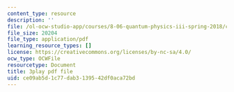 ```yaml
---
content_type: resource
description: ''
file: /ol-ocw-studio-app/courses/8-06-quantum-physics-iii-spring-2018/ce09ab5d1c77dab3139542df0aca72bd_RWPfOV0CV5Y.pdf
file_size: 20204
file_type: application/pdf
learning_resource_types: []
license: https://creativecommons.org/licenses/by-nc-sa/4.0/
ocw_type: OCWFile
resourcetype: Document
title: 3play pdf file
uid: ce09ab5d-1c77-dab3-1395-42df0aca72bd
---
```

